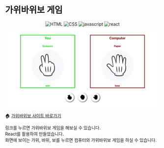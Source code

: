 # 가위바위보 게임
<div align=center>

![HTML](https://img.shields.io/badge/HTML-5-E34F26?logo=HTML5&style=plastic)
![CSS](https://img.shields.io/badge/CSS-3-1572B6?logo=CSS3&style=plastic)
![javascript](https://img.shields.io/badge/javascript-ES6-yellow?logo=javascript&style=plastic)
![react](https://img.shields.io/badge/react-v18.2.0-61dafb?logo=React&style=plastic)

</div>

![가위바위보 메인 이미지](./src/images/readme-r.png)

🏠 [가위바위보 사이트 바로가기](https://react-project-rock-paper-scissors.netlify.app/) <br>

링크를 누르면 가위바위보 게임을 해보실 수 있습니다. <br>
React를 활용하여 만들었습니다. <br>
화면에 보이는 가위, 바위, 보를 누르면 컴퓨터와 가위바위보 게임을 하실 수 있습니다.